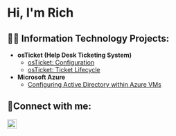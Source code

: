<h1>Hi, I'm Rich

<h2>👨‍💻 Information Technology Projects:</h2>

- <b>osTicket (Help Desk Ticketing System)</b>
  - [osTicket: Configuration](https://github.com/rich-80/osticket-config)
  - [osTicket: Ticket Lifecycle](https://github.com/rich-80/ticket-lifecycle)
- <b>Microsoft Azure</b>
  - [Configuring Active Directory within Azure VMs](https://github.com/rich-80/configure-ad)
  

<h2>🤳Connect with me:</h2>


[<img align="left" alt="Josh | LinkedIn" width="22px" src="https://cdn.jsdelivr.net/npm/simple-icons@v3/icons/linkedin.svg" />][linkedin]


[linkedin]: https://linkedin.com/in/richard-stallings-202605248
